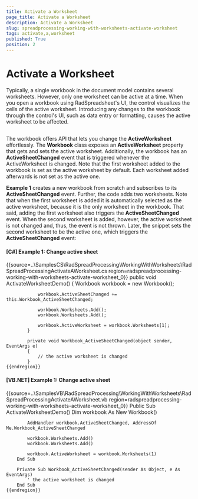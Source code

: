 ```yaml
---
title: Activate a Worksheet
page_title: Activate a Worksheet
description: Activate a Worksheet
slug: spreadprocessing-working-with-worksheets-activate-worksheet
tags: activate,a,worksheet
published: True
position: 2
---
```


# Activate a Worksheet



Typically, a single workbook in the document model contains several worksheets. However, only one worksheet can be active at a time. When you open a workbook using RadSpreadsheet's UI, the control visualizes the cells of the active worksheet. Introducing any changes to the workbook through the control's UI, such as data entry or formatting, causes the active worksheet to be affected.
      

## 

The workbook offers API that lets you change the __ActiveWorksheet__ effortlessly. The __Workbook__ class exposes an __ActiveWorksheet__ property that gets and sets the active worksheet. Additionally, the workbook has an __ActiveSheetChanged__ event that is triggered whenever the ActiveWorksheet is changed. Note that the first worksheet added to the workbook is set as the active worksheet by default. Each worksheet added afterwards is not set as the active one.
        

__Example 1__ creates a new workbook from scratch and subscribes to its __ActiveSheetChanged__ event. Further, the code adds two worksheets. Note that when the first worksheet is added it is automatically selected as the active worksheet, because it is the only worksheet in the workbook. That said, adding the first worksheet also triggers the __ActiveSheetChanged__ event. When the second worksheet is added, however, the active worksheet is not changed and, thus, the event is not thrown. Later, the snippet sets the second worksheet to be the active one, which triggers the __ActiveSheetChanged__ event:
        

#### __[C#] Example 1: Change active sheet__

{{source=..\SamplesCS\RadSpreadProcessing\WorkingWithWorksheets\RadSpreadProcessingActivateAWorksheet.cs region=radspreadprocessing-working-with-worksheets-activate-worksheet_0}}
	        public void ActivateWorksheetDemo()
	        {
	            Workbook workbook = new Workbook();
	
	            workbook.ActiveSheetChanged += this.Workbook_ActiveSheetChanged;
	
	            workbook.Worksheets.Add();
	            workbook.Worksheets.Add();
	
	            workbook.ActiveWorksheet = workbook.Worksheets[1];
	        }
	
	        private void Workbook_ActiveSheetChanged(object sender, EventArgs e)
	        {
	            // the active worksheet is changed
	        }
	{{endregion}}



#### __[VB.NET] Example 1: Change active sheet__

{{source=..\SamplesVB\RadSpreadProcessing\WorkingWithWorksheets\RadSpreadProcessingActivateAWorksheet.vb region=radspreadprocessing-working-with-worksheets-activate-worksheet_0}}
	    Public Sub ActivateWorksheetDemo()
	        Dim workbook As New Workbook()
	
	        AddHandler workbook.ActiveSheetChanged, AddressOf Me.Workbook_ActiveSheetChanged
	
	        workbook.Worksheets.Add()
	        workbook.Worksheets.Add()
	
	        workbook.ActiveWorksheet = workbook.Worksheets(1)
	    End Sub
	
	    Private Sub Workbook_ActiveSheetChanged(sender As Object, e As EventArgs)
	        ' the active worksheet is changed
	    End Sub
	{{endregion}}


